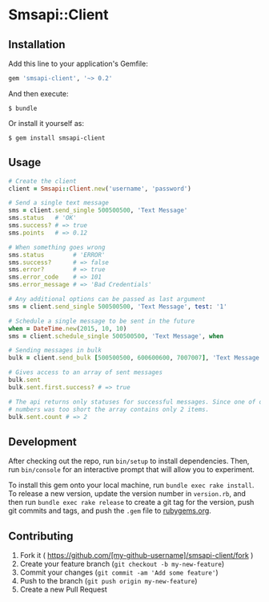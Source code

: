 # Smsapi::Client

## Installation

Add this line to your application's Gemfile:

```ruby
gem 'smsapi-client', '~> 0.2'
```

And then execute:

    $ bundle

Or install it yourself as:

    $ gem install smsapi-client

## Usage

```ruby
# Create the client
client = Smsapi::Client.new('username', 'password')

# Send a single text message
sms = client.send_single 500500500, 'Text Message'
sms.status   # 'OK'
sms.success? # => true
sms.points   # => 0.12

# When something goes wrong
sms.status        # 'ERROR'
sms.success?      # => false
sms.error?        # => true
sms.error_code    # => 101
sms.error_message # => 'Bad Credentials'

# Any additional options can be passed as last argument
sms = client.send_single 500500500, 'Text Message', test: '1'

# Schedule a single message to be sent in the future
when = DateTime.new(2015, 10, 10)
sms = client.schedule_single 500500500, 'Text Message', when

# Sending messages in bulk
bulk = client.send_bulk [500500500, 600600600, 7007007], 'Text Message', test: '1'

# Gives access to an array of sent messages
bulk.sent
bulk.sent.first.success? # => true

# The api returns only statuses for successful messages. Since one of our
# numbers was too short the array contains only 2 items.
bulk.sent.count # => 2
```

## Development

After checking out the repo, run `bin/setup` to install dependencies. Then, run `bin/console` for an interactive prompt that will allow you to experiment.

To install this gem onto your local machine, run `bundle exec rake install`. To release a new version, update the version number in `version.rb`, and then run `bundle exec rake release` to create a git tag for the version, push git commits and tags, and push the `.gem` file to [rubygems.org](https://rubygems.org).

## Contributing

1. Fork it ( https://github.com/[my-github-username]/smsapi-client/fork )
2. Create your feature branch (`git checkout -b my-new-feature`)
3. Commit your changes (`git commit -am 'Add some feature'`)
4. Push to the branch (`git push origin my-new-feature`)
5. Create a new Pull Request
